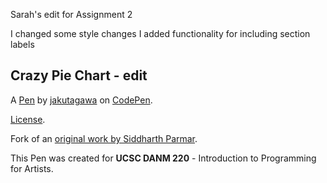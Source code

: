 Sarah's edit for Assignment 2

I changed some style changes
I added functionality for including section labels

Crazy Pie Chart - edit
----------------------
A [Pen](https://codepen.io/jakutagawa/pen/jeVwEE) by [jakutagawa](https://codepen.io/jakutagawa) on [CodePen](https://codepen.io).

[License](https://codepen.io/jakutagawa/pen/jeVwEE/license).

Fork of an [original work by Siddharth Parmar](https://codepen.io/Siddharth11/pen/LVQmjN).

This Pen was created for **UCSC DANM 220** - Introduction to Programming for Artists.

